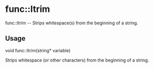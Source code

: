 # func::ltrim
func::ltrim -- Strips whitespace(s) from the beginning of a string.

## Usage
  void func::ltrim(string* variable)

Strips whitespace (or other characters) from the beginning of a string.
